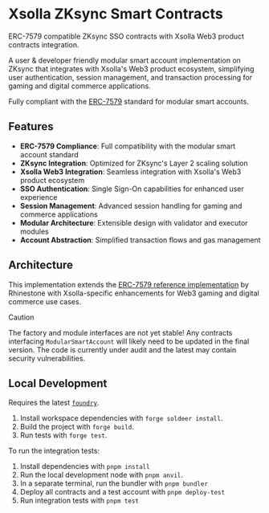 # Xsolla ZKsync Smart Contracts

ERC-7579 compatible ZKsync SSO contracts with Xsolla Web3 product contracts integration.

A user & developer friendly modular smart account implementation on ZKsync that integrates with Xsolla's Web3 product ecosystem, simplifying user authentication, session management, and transaction processing for gaming and digital commerce applications.

Fully compliant with the [ERC-7579](https://erc7579.com/) standard for modular smart accounts.

## Features

- **ERC-7579 Compliance**: Full compatibility with the modular smart account standard
- **ZKsync Integration**: Optimized for ZKsync's Layer 2 scaling solution
- **Xsolla Web3 Integration**: Seamless integration with Xsolla's Web3 product ecosystem
- **SSO Authentication**: Single Sign-On capabilities for enhanced user experience
- **Session Management**: Advanced session handling for gaming and commerce applications
- **Modular Architecture**: Extensible design with validator and executor modules
- **Account Abstraction**: Simplified transaction flows and gas management

## Architecture

This implementation extends the [ERC-7579 reference implementation](https://github.com/erc7579/erc7579-implementation) by Rhinestone with Xsolla-specific enhancements for Web3 gaming and digital commerce use cases.

> [!CAUTION]
> The factory and module interfaces are not yet stable! Any contracts interfacing
> `ModularSmartAccount` will likely need to be updated in the
> final version. The code is currently under audit and the latest may contain
> security vulnerabilities.

## Local Development

Requires the latest [`foundry`](https://getfoundry.sh).

1. Install workspace dependencies with `forge soldeer install`.
2. Build the project with `forge build`.
3. Run tests with `forge test`.

To run the integration tests:

1. Install dependencies with `pnpm install`
2. Run the local development node with `pnpm anvil`.
3. In a separate terminal, run the bundler with `pnpm bundler`
4. Deploy all contracts and a test account with `pnpm deploy-test`
5. Run integration tests with `pnpm test`
